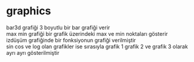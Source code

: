 # graphics
bar3d grafiği 3 boyutlu bir bar grafiği verir  
max min grafiği bir grafik üzerindeki max ve min noktaları gösterir  
izdüşüm grafiğinde bir fonksiyonun grafiği verilmiştir  
sin cos ve log olan grafikler ise sırasıyla grafik 1 grafik 2 ve grafik 3 olarak ayrı ayrı gösterilmiştir
